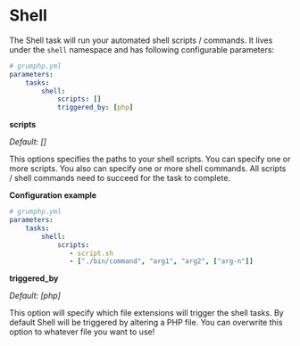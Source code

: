 # Shell

The Shell task will run your automated shell scripts / commands.
It lives under the `shell` namespace and has following configurable parameters:

```yaml
# grumphp.yml
parameters:
    tasks:
        shell:
            scripts: []
            triggered_by: [php]
```

**scripts**

*Default: []*

This options specifies the paths to your shell scripts.
You can specify one or more scripts. 
You also can specify one or more shell commands.
All scripts / shell commands need to succeed for the task to complete.

**Configuration example**

```yaml
# grumphp.yml
parameters:
    tasks:
        shell:
            scripts:
               - script.sh
               - ["./bin/command", "arg1", "arg2", ["arg-n"]]
```

**triggered_by**

*Default: [php]*

This option will specify which file extensions will trigger the shell tasks.
By default Shell will be triggered by altering a PHP file. 
You can overwrite this option to whatever file you want to use!
